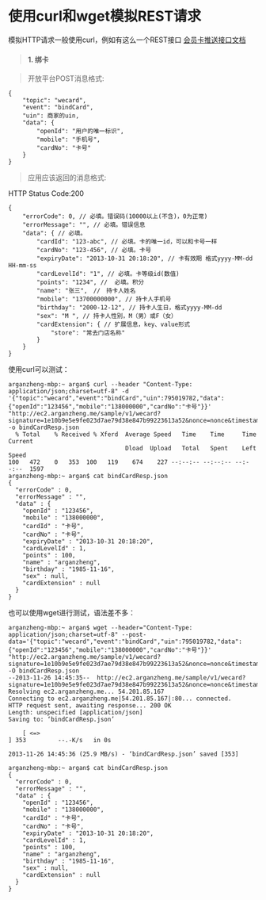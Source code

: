 使用curl和wget模拟REST请求
==========================

模拟HTTP请求一般使用curl，例如有这么一个REST接口 [会员卡推送接口文档](http://open.weigou.qq.com/doc/wecard-push-api)

> #### 1. 绑卡

>  开放平台POST消息格式:
>
    {
        "topic": "wecard",
        "event": "bindCard",
        "uin": 商家的uin,
        "data": {
            "openId": "用户的唯一标识",
            "mobile": "手机号",
            "cardNo": "卡号"
        }
    }
>    
>应用应该返回的消息格式:
>
HTTP Status Code:200
>
    {
        "errorCode": 0, // 必填。错误码(10000以上(不含)，0为正常)
        "errorMessage": "", // 必填。错误信息
        "data": { // 必填。
            "cardId": "123-abc", // 必填。卡的唯一id，可以和卡号一样
            "cardNo": "123-456", // 必填。卡号
            "expiryDate": "2013-10-31 20:18:20", // 卡有效期 格式yyyy-MM-dd HH-mm-ss
            "cardLevelId": "1", // 必填。卡等级id(数值)
            "points": "1234", //  必填。积分
            "name": "张三",　//　持卡人姓名
            "mobile": "13700000000", // 持卡人手机号
            "birthday": "2000-12-12", // 持卡人生日，格式yyyy-MM-dd
            "sex": "M ", // 持卡人性别，M（男）或F（女）
            "cardExtension": { // 扩展信息，key、value形式
                "store": "常去门店名称"
            }
        }
    }

使用curl可以测试：

    arganzheng-mbp:~ argan$ curl --header "Content-Type: application/json;charset=utf-8" -d '{"topic":"wecard","event":"bindCard","uin":795019782,"data":{"openId":"123456","mobile":"138000000","cardNo":"卡号"}}' "http://ec2.arganzheng.me/sample/v1/wecard?signature=1e10b9e5e9fe023d7ae79d38e847b99223613a52&nonce=nonce&timestamp=timestamp" -o bindCardResp.json
      % Total    % Received % Xferd  Average Speed   Time    Time     Time  Current
                                     Dload  Upload   Total   Spent    Left  Speed
    100   472    0   353  100   119    674    227 --:--:-- --:--:-- --:--:--  1597
    arganzheng-mbp:~ argan$ cat bindCardResp.json 
    {
      "errorCode" : 0,
      "errorMessage" : "",
      "data" : {
        "openId" : "123456",
        "mobile" : "138000000",
        "cardId" : "卡号",
        "cardNo" : "卡号",
        "expiryDate" : "2013-10-31 20:18:20",
        "cardLevelId" : 1,
        "points" : 100,
        "name" : "arganzheng",
        "birthday" : "1985-11-16",
        "sex" : null,
        "cardExtension" : null
      }
    }

也可以使用wget进行测试，语法差不多：
    
    arganzheng-mbp:~ argan$ wget --header="Content-Type: application/json;charset=utf-8" --post-data='{"topic":"wecard","event":"bindCard","uin":795019782,"data":{"openId":"123456","mobile":"138000000","cardNo":"卡号"}}' "http://ec2.arganzheng.me/sample/v1/wecard?signature=1e10b9e5e9fe023d7ae79d38e847b99223613a52&nonce=nonce&timestamp=timestamp" -O bindCardResp.json
    --2013-11-26 14:45:35--  http://ec2.arganzheng.me/sample/v1/wecard?signature=1e10b9e5e9fe023d7ae79d38e847b99223613a52&nonce=nonce&timestamp=timestamp
    Resolving ec2.arganzheng.me... 54.201.85.167
    Connecting to ec2.arganzheng.me|54.201.85.167|:80... connected.
    HTTP request sent, awaiting response... 200 OK
    Length: unspecified [application/json]
    Saving to: ‘bindCardResp.json’

        [ <=>                                                                         ] 353         --.-K/s   in 0s      

    2013-11-26 14:45:36 (25.9 MB/s) - ‘bindCardResp.json’ saved [353]

    arganzheng-mbp:~ argan$ cat bindCardResp.json 
    {
      "errorCode" : 0,
      "errorMessage" : "",
      "data" : {
        "openId" : "123456",
        "mobile" : "138000000",
        "cardId" : "卡号",
        "cardNo" : "卡号",
        "expiryDate" : "2013-10-31 20:18:20",
        "cardLevelId" : 1,
        "points" : 100,
        "name" : "arganzheng",
        "birthday" : "1985-11-16",
        "sex" : null,
        "cardExtension" : null
      }
    } 